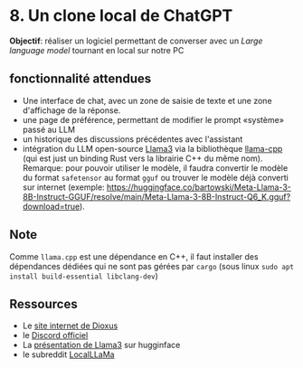 # 8. Un clone local de ChatGPT

**Objectif**: réaliser un logiciel permettant de converser avec un *Large language model* tournant en local sur notre PC

## fonctionnalité attendues

- Une interface de chat, avec un zone de saisie de texte et une zone d'affichage de la réponse.
- une page de préférence, permettant de modifier le prompt «système» passé au LLM
- un historique des discussions précédentes avec l'assistant
- intégration du LLM open-source [Llama3](https://huggingface.co/meta-llama/Meta-Llama-3-8B) via la bibliothèque [llama-cpp](https://lib.rs/crates/llama_cpp) (qui est just un binding Rust vers la librairie C++ du même nom). Remarque: pour pouvoir utiliser le modèle, il faudra convertir le modèle du format `safetensor` au format `gguf` ou trouver le modèle déjà converti sur internet (exemple: https://huggingface.co/bartowski/Meta-Llama-3-8B-Instruct-GGUF/resolve/main/Meta-Llama-3-8B-Instruct-Q6_K.gguf?download=true).

## Note

Comme `llama.cpp` est une dépendance en C++, il faut installer des dépendances dédiées qui ne sont pas gérées par `cargo` (sous linux `sudo apt install build-essential libclang-dev`)


## Ressources

- Le [site internet de Dioxus](https://dioxuslabs.com/)
- le [Discord officiel](https://discord.com/invite/XgGxMSkvUM)
- La [présentation de Llama3](https://huggingface.co/blog/llama3) sur hugginface
- le subreddit [LocalLLaMa](https://www.reddit.com/r/LocalLLaMA/)